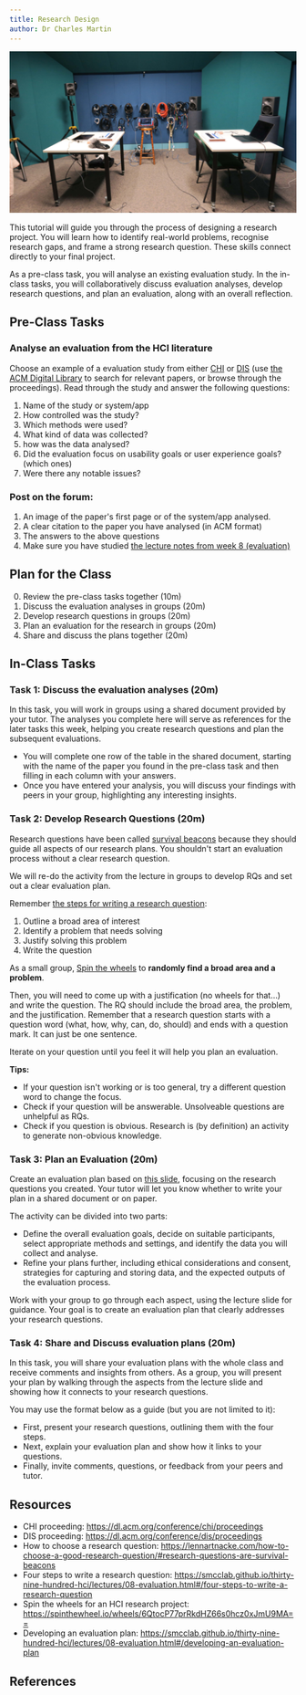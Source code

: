 ```yaml
---
title: Research Design
author: Dr Charles Martin
---
```


![The physical setup for a lab-based HCI study at ANU.](img/08_yichen_study_setup.jpg)

This tutorial will guide you through the process of designing a research project. You will learn how to identify real-world problems, recognise research gaps, and frame a strong research question. These skills connect directly to your final project. 

As a pre-class task, you will analyse an existing evaluation study. In the in-class tasks, you will collaboratively discuss evaluation analyses, develop research questions, and plan an evaluation, along with an overall reflection.

## Pre-Class Tasks

<!-- clones the evaluation activity on p546 in the text book, "In-depth Activity" end of chapter 14. -->

### Analyse an evaluation from the HCI literature

Choose an example of a evaluation study from either [CHI](https://dl.acm.org/conference/chi/proceedings) or [DIS](https://dl.acm.org/conference/dis/proceedings) (use [the ACM Digital Library](https://dl.acm.org/) to search for relevant papers, or browse through the proceedings). Read through the study and answer the following questions:

1. Name of the study or system/app
2. How controlled was the study?
3. Which methods were used?
4. What kind of data was collected?
5. how was the data analysed?
7. Did the evaluation focus on usability goals or user experience goals? (which ones)
8. Were there any notable issues?

### Post on the forum:

1. An image of the paper's first page or of the system/app analysed.
2. A clear citation to the paper you have analysed (in ACM format)
3. The answers to the above questions
4. Make sure you have studied [the lecture notes from week 8 (evaluation)](https://smcclab.github.io/thirty-nine-hundred-hci/lectures/08-evaluation.html)

## Plan for the Class

0. Review the pre-class tasks together (10m)
1. Discuss the evaluation analyses in groups (20m)
2. Develop research questions in groups (20m)
3. Plan an evaluation for the research in groups (20m)
4. Share and discuss the plans together (20m)

## In-Class Tasks

### Task 1: Discuss the evaluation analyses (20m)

In this task, you will work in groups using a shared document provided by your tutor. The analyses you complete here will serve as references for the later tasks this week, helping you create research questions and plan the subsequent evaluations.

- You will complete one row of the table in the shared document, starting with the name of the paper you found in the pre-class task and then filling in each column with your answers.
- Once you have entered your analysis, you will discuss your findings with peers in your group, highlighting any interesting insights.

### Task 2: Develop Research Questions (20m)

Research questions have been called [survival beacons](https://lennartnacke.com/how-to-choose-a-good-research-question/#research-questions-are-survival-beacons) because they should guide all aspects of our research plans. You shouldn't start an evaluation process without a clear research question.

We will re-do the activity from the lecture in groups to develop RQs and set out a clear evaluation plan.

Remember [the steps for writing a research question](https://smcclab.github.io/thirty-nine-hundred-hci/lectures/08-evaluation.html#/four-steps-to-write-a-research-question):

1. Outline a broad area of interest
2. Identify a problem that needs solving
3. Justify solving this problem
4. Write the question

As a small group, [Spin the wheels](https://spinthewheel.io/wheels/6QtocP77prRkdHZ66s0hcz0xJmU9MA==) to **randomly find a broad area and a problem**.

Then, you will need to come up with a justification (no wheels for that...) and write the question. The RQ should include the broad area, the problem, and the justification. Remember that a research question starts with a question word (what, how, why, can, do, should) and ends with a question mark. It can just be one sentence.

Iterate on your question until you feel it will help you plan an evaluation.

**Tips:**

- If your question isn't working or is too general, try a different question word to change the focus.
- Check if your question will be answerable. Unsolveable questions are unhelpful as RQs.
- Check if you question is obvious. Research is (by definition) an activity to generate non-obvious knowledge.

### Task 3: Plan an Evaluation (20m)

Create an evaluation plan based on [this slide](https://smcclab.github.io/thirty-nine-hundred-hci/lectures/08-evaluation.html#/developing-an-evaluation-plan), focusing on the research questions you created. Your tutor will let you know whether to write your plan in a shared document or on paper.

The activity can be divided into two parts:

- Define the overall evaluation goals, decide on suitable participants, select appropriate methods and settings, and identify the data you will collect and analyse.
- Refine your plans further, including ethical considerations and consent, strategies for capturing and storing data, and the expected outputs of the evaluation process. 

Work with your group to go through each aspect, using the lecture slide for guidance. Your goal is to create an evaluation plan that clearly addresses your research questions.

### Task 4: Share and Discuss evaluation plans (20m)

In this task, you will share your evaluation plans with the whole class and receive comments and insights from others. As a group, you will present your plan by walking through the aspects from the lecture slide and showing how it connects to your research questions.

You may use the format below as a guide (but you are not limited to it):

- First, present your research questions, outlining them with the four steps.
- Next, explain your evaluation plan and show how it links to your questions.
- Finally, invite comments, questions, or feedback from your peers and tutor.

## Resources

- CHI proceeding: <https://dl.acm.org/conference/chi/proceedings>
- DIS proceeding: <https://dl.acm.org/conference/dis/proceedings>
- How to choose a research question: <https://lennartnacke.com/how-to-choose-a-good-research-question/#research-questions-are-survival-beacons>
- Four steps to write a research question: <https://smcclab.github.io/thirty-nine-hundred-hci/lectures/08-evaluation.html#/four-steps-to-write-a-research-question>
- Spin the wheels for an HCI research project: <https://spinthewheel.io/wheels/6QtocP77prRkdHZ66s0hcz0xJmU9MA==>
- Developing an evaluation plan: <https://smcclab.github.io/thirty-nine-hundred-hci/lectures/08-evaluation.html#/developing-an-evaluation-plan>
  
## References
